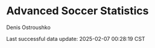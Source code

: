 # Advanced Soccer Statistics
Denis Ostroushko

<!-- gfm -->

Last successful data update: 2025-02-07 00:28:19 CST

